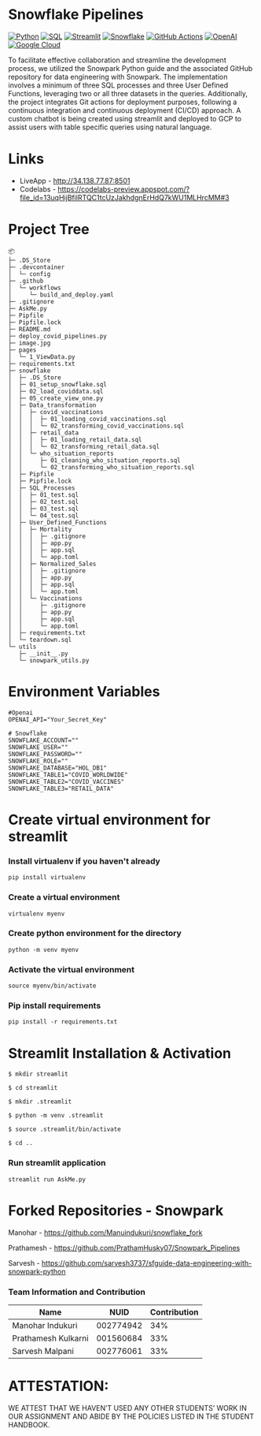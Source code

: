 # Snowflake Pipelines

[![Python](https://img.shields.io/badge/Python-FFD43B?style=for-the-badge&logo=python&logoColor=blue)](https://www.python.org/)
[![SQL](https://img.shields.io/badge/sql-black.svg?style=for-the-badge&logo=mysql&logoColor=white)](https://www.mysql.com)
[![Streamlit](https://img.shields.io/badge/Streamlit-FF4B4B?style=for-the-badge&logo=Streamlit&logoColor=white)](https://streamlit.io/)
[![Snowflake](https://img.shields.io/badge/snowflake-%234285F4?style=for-the-badge&logo=snowflake&link=https%3A%2F%2Fwww.snowflake.com%2Fen%2F%3F_ga%3D2.41504805.669293969.1706151075-1146686108.1701841103%26_gac%3D1.160808527.1706151104.Cj0KCQiAh8OtBhCQARIsAIkWb68j5NxT6lqmHVbaGdzQYNSz7U0cfRCs-STjxZtgPcZEV-2Vs2-j8HMaAqPsEALw_wcB&logoColor=white)](https://www.snowflake.com/en/?_ga=2.41504805.669293969.1706151075-1146686108.1701841103&_gac=1.160808527.1706151104.Cj0KCQiAh8OtBhCQARIsAIkWb68j5NxT6lqmHVbaGdzQYNSz7U0cfRCs-STjxZtgPcZEV-2Vs2-j8HMaAqPsEALw_wcB)
[![GitHub Actions](https://img.shields.io/badge/Github%20Actions-282a2e?style=for-the-badge&logo=githubactions&logoColor=367cfe)](https://github.com/features/actions)
[![OpenAI](https://img.shields.io/badge/OpenAI-%23412991?style=for-the-badge&logo=OpenAI&logoColor=%23412991&color=red)](https://platform.openai.com/docs/api-reference/introduction)
[![Google Cloud](https://img.shields.io/badge/Google_Cloud-%234285F4.svg?style=for-the-badge&logo=google-cloud&logoColor=white)](https://cloud.google.com)

 To facilitate effective collaboration and streamline the development process, we utilized the Snowpark Python guide and the associated GitHub repository for data engineering with Snowpark. The implementation involves a minimum of three SQL processes and three User Defined Functions, leveraging two or all three datasets in the queries. Additionally, the project integrates Git actions for deployment purposes, following a continuous integration and continuous deployment (CI/CD) approach. A custom chatbot is being created using streamlit and deployed to GCP to assist users with table specific queries using natural language.

# Links

- LiveApp -  http://34.138.77.87:8501
- Codelabs - https://codelabs-preview.appspot.com/?file_id=13uqHijBfilRTQC1tcUzJakhdgnErHdQ7kWU1MLHrcMM#3

# Project Tree

```
📦 
├─ .DS_Store
├─ .devcontainer
│  └─ config
├─ .github
│  └─ workflows
│     └─ build_and_deploy.yaml
├─ .gitignore
├─ AskMe.py
├─ Pipfile
├─ Pipfile.lock
├─ README.md
├─ deploy_covid_pipelines.py
├─ image.jpg
├─ pages
│  └─ 1_ViewData.py
├─ requirements.txt
├─ snowflake
│  ├─ .DS_Store
│  ├─ 01_setup_snowflake.sql
│  ├─ 02_load_coviddata.sql
│  ├─ 05_create_view_one.py
│  ├─ Data_transformation
│  │  ├─ covid_vaccinations
│  │  │  ├─ 01_loading_covid_vaccinations.sql
│  │  │  └─ 02_transforming_covid_vaccinations.sql
│  │  ├─ retail_data
│  │  │  ├─ 01_loading_retail_data.sql
│  │  │  └─ 02_transforming_retail_data.sql
│  │  └─ who_situation_reports
│  │     ├─ 01_cleaning_who_situation_reports.sql
│  │     └─ 02_transforming_who_situation_reports.sql
│  ├─ Pipfile
│  ├─ Pipfile.lock
│  ├─ SQL_Processes
│  │  ├─ 01_test.sql
│  │  ├─ 02_test.sql
│  │  ├─ 03_test.sql
│  │  └─ 04_test.sql
│  ├─ User_Defined_Functions
│  │  ├─ Mortality
│  │  │  ├─ .gitignore
│  │  │  ├─ app.py
│  │  │  ├─ app.sql
│  │  │  └─ app.toml
│  │  ├─ Normalized_Sales
│  │  │  ├─ .gitignore
│  │  │  ├─ app.py
│  │  │  ├─ app.sql
│  │  │  └─ app.toml
│  │  └─ Vaccinations
│  │     ├─ .gitignore
│  │     ├─ app.py
│  │     ├─ app.sql
│  │     └─ app.toml
│  ├─ requirements.txt
│  └─ teardown.sql
└─ utils
   ├─ __init__.py
   └─ snowpark_utils.py
```
# Environment Variables

```
#Openai
OPENAI_API="Your_Secret_Key"

# Snowflake 
SNOWFLAKE_ACCOUNT=""
SNOWFLAKE_USER=""
SNOWFLAKE_PASSWORD=""
SNOWFLAKE_ROLE=""
SNOWFLAKE_DATABASE="HOL_DB1"
SNOWFLAKE_TABLE1="COVID_WORLDWIDE"
SNOWFLAKE_TABLE2="COVID_VACCINES"
SNOWFLAKE_TABLE3="RETAIL_DATA"
```

# Create virtual environment for streamlit

### Install virtualenv if you haven't already
```
pip install virtualenv
```

### Create a virtual environment
```
virtualenv myenv
```

### Create python environment for the directory
```
python -m venv myenv
```

### Activate the virtual environment
```
source myenv/bin/activate
```

### Pip install requirements
```
pip install -r requirements.txt
```

# Streamlit Installation & Activation

```
$ mkdir streamlit

$ cd streamlit 

$ mkdir .streamlit

$ python -m venv .streamlit 

$ source .streamlit/bin/activate

$ cd ..
```

### Run streamlit application
```
streamlit run AskMe.py
```

# Forked Repositories - Snowpark

Manohar - https://github.com/Manuindukuri/snowflake_fork

Prathamesh - https://github.com/PrathamHusky07/Snowpark_Pipelines

Sarvesh - https://github.com/sarvesh3737/sfguide-data-engineering-with-snowpark-python

### Team Information and Contribution 

Name | NUID | Contribution 
--- | --- | --- |
Manohar Indukuri | 002774942 | 34% 
Prathamesh Kulkarni | 001560684 | 33% 
Sarvesh Malpani | 002776061 | 33% 

# ATTESTATION:

WE ATTEST THAT WE HAVEN’T USED ANY OTHER STUDENTS’ WORK IN OUR ASSIGNMENT AND ABIDE BY THE POLICIES LISTED IN THE STUDENT HANDBOOK.
